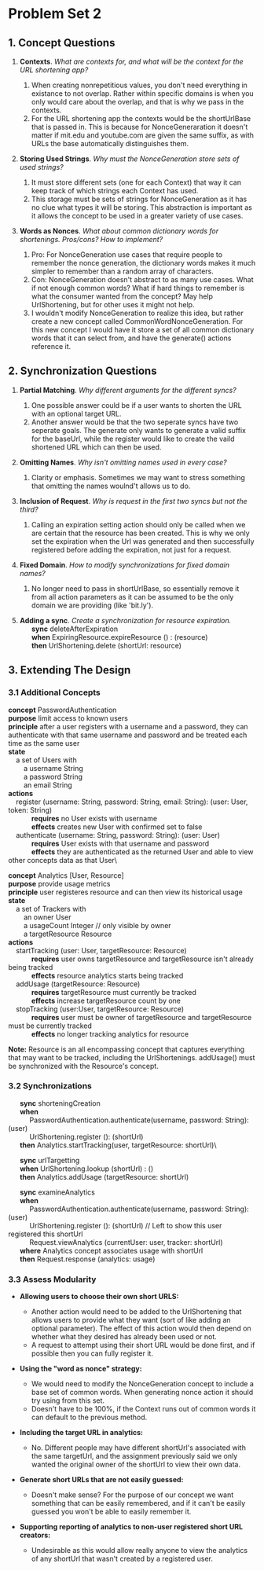 # Problem Set 2

## 1. Concept Questions

 1. **Contexts**. *What are contexts for, and what will be the context for the URL shortening app?*
    1. When creating nonrepetitious values, you don't need everything in existance to not overlap. Rather within specific domains is when you only would care about the overlap, and that is why we pass in the contexts.
    2. For the URL shortening app the contexts would be the shortUrlBase that is passed in. This is because for NonceGeneraration it doesn't matter if mit.edu and youtube.com are given the same suffix, as with URLs the base automatically distinguishes them.

 2. **Storing Used Strings**. *Why must the NonceGeneration store sets of used strings?*
    1. It must store different sets (one for each Context) that way it can keep track of which strings each Context has used.
    2. This storage must be sets of strings for NonceGeneration as it has no clue what types it will be storing. This abstraction is important as it allows the concept to be used in a greater variety of use cases.

 3. **Words as Nonces**. *What about common dictionary words for shortenings. Pros/cons? How to implement?*
    1. Pro: For NonceGeneration use cases that require people to remember the nonce generation, the dictionary words makes it much simpler to remember than a random array of characters.
    2. Con: NonceGeneration doesn't abstract to as many use cases. What if not enough common words? What if hard things to remember is what the consumer wanted from the concept? May help UrlShortening, but for other uses it might not help.
    3. I wouldn't modify NonceGeneration to realize this idea, but rather create a new concept called CommonWordNonceGeneration. For this new concept I would have it store a set of all common dictionary words that it can select from, and have the generate() actions reference it.

## 2. Synchronization Questions

 1. **Partial Matching**. *Why different arguments for the different syncs?*
    1. One possible answer could be if a user wants to shorten the URL with an optional target URL.
    2. Another answer would be that the two seperate syncs have two seperate goals. The generate only wants to generate a valid suffix for the baseUrl, while the register would like to create the vaild shortened URL which can then be used.

 2. **Omitting Names**. *Why isn't omitting names used in every case?*
    1. Clarity or emphasis. Sometimes we may want to stress something that omitting the names woulnd't allows us to do.

 3. **Inclusion of Request**. *Why is request in the first two syncs but not the third?*
    1. Calling an expiration setting action should only be called when we are certain that the resource has been created. This is why we only set the expiration when the Url was generated and then successfully registered before adding the expiration, not just for a request.

 4. **Fixed Domain**. *How to modify synchronizations for fixed domain names?*
    1. No longer need to pass in shortUrlBase, so essentially remove it from all action parameters as it can be assumed to be the only domain we are providing (like 'bit.ly').

 5. **Adding a sync**. *Create a synchronization for resource expiration.*\
      **sync** deleteAfterExpiration\
      **when** ExpiringResource.expireResource () : (resource)\
      **then** UrlShortening.delete (shortUrl: resource)

## 3. Extending The Design

### 3.1 Additional Concepts

**concept** PasswordAuthentication\
**purpose** limit access to known users\
**principle** after a user registers with a username and a password,
they can authenticate with that same username and password
and be treated each time as the same user\
**state**  
    a set of Users with\
        a username String\
        a password String\
        an email String\
**actions**\
    register (username: String, password: String, email: String): (user: User, token: String)\
            **requires** no User exists with username\
            **effects** creates new User with confirmed set to false\
    authenticate (username: String, password: String): (user: User)\
            **requires** User exists with that username and password\
            **effects** they are authenticated as the returned User and able to view other concepts data as that User\

**concept** Analytics [User, Resource]\
**purpose** provide usage metrics\
**principle** user registeres resource and can then view its historical usage\
**state**  
    a set of Trackers with\
        an owner User\
        a usageCount Integer // only visible by owner\
        a targetResource Resource\
**actions**\
    startTracking (user: User, targetResource: Resource)\
            **requires** user owns targetResource and targetResource isn't already being tracked\
            **effects** resource analytics starts being tracked\
    addUsage (targetResource: Resource)\
            **requires** targetResource must currently be tracked\
            **effects** increase targetResource count by one\
    stopTracking (user:User, targetResource: Resource)\
            **requires** user must be owner of targetResource and targetResource must be currently tracked\
            **effects** no longer tracking analytics for resource

**Note:** Resource is an all encompassing concept that captures everything that may want to be tracked, including the UrlShortenings. addUsage() must be synchronized with the Resource's concept.

### 3.2 Synchronizations

      **sync** shorteningCreation\
      **when**\
           PasswordAuthentication.authenticate(username, password: String): (user)\
           UrlShortening.register (): (shortUrl)\
      **then** Analytics.startTracking(user, targetResource: shortUrl)\

      **sync** urlTargetting\
      **when** UrlShortening.lookup (shortUrl) : ()\
      **then** Analytics.addUsage (targetResource: shortUrl)

      **sync** examineAnalytics\
      **when**\
           PasswordAuthentication.authenticate(username, password: String): (user)\
           UrlShortening.register (): (shortUrl) // Left to show this user registered this shortUrl\
           Request.viewAnalytics (currentUser: user, tracker: shortUrl)\
      **where** Analytics concept associates usage with shortUrl\
      **then** Request.response (analytics: usage)

### 3.3 Assess Modularity

- **Allowing users to choose their own short URLS:**
  - Another action would need to be added to the UrlShortening that allows users to provide what they want (sort of like adding an optional parameter). The effect of this action would then depend on whether what they desired has already been used or not.
  - A request to attempt using their short URL would be done first, and if possible then you can fully register it.

- **Using the "word as nonce" strategy:**
  - We would need to modify the NonceGeneration concept to include a base set of common words. When generating nonce action it should try using from this set.
  - Doesn't have to be 100%, if the Context runs out of common words it can default to the previous method.

- **Including the target URL in analytics:**
  - No. Different people may have different shortUrl's associated with the same targetUrl, and the assignment previously said we only wanted the original owner of the shortUrl to view their own data.

- **Generate short URLs that are not easily guessed:**
  - Doesn't make sense? For the purpose of our concept we want something that can be easily remembered, and if it can't be easily guessed you won't be able to easily remember it.

- **Supporting reporting of analytics to non-user registered short URL creators:**
  - Undesirable as this would allow really anyone to view the analytics of any shortUrl that wasn't created by a registered user.
